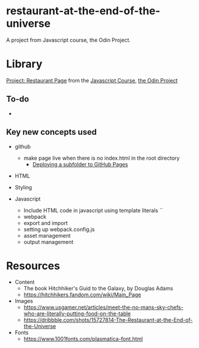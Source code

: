 # restaurant-at-the-end-of-the-universe
A project from Javascript course, the Odin Project.
 
# Library
[Project: Restaurant Page](https://www.theodinproject.com/lessons/node-path-javascript-restaurant-page) from the [Javascript Course](https://www.theodinproject.com/paths/full-stack-javascript/courses/javascript), [the Odin Project](https://www.theodinproject.com/)

## To-do
  - 

## Key new concepts used
- github
  - make page live when there is no index.html in the root directory
    - [Deploying a subfolder to GitHub Pages](https://gist.github.com/cobyism/4730490)
 
  
- HTML


- Styling

  
- Javascript
  - Include HTML code in javascript using template literals ``
  - webpack
  - export and import
  - setting up webpack.config.js
  - asset management
  - output management


# Resources
- Content
  - The book Hitchhiker's Guid to the Galaxy, by Douglas Adams
  - https://hitchhikers.fandom.com/wiki/Main_Page
- Images
  - https://www.usgamer.net/articles/meet-the-no-mans-sky-chefs-who-are-literally-putting-food-on-the-table
  - https://dribbble.com/shots/15727814-The-Restaurant-at-the-End-of-the-Universe
- Fonts
  - https://www.1001fonts.com/plasmatica-font.html